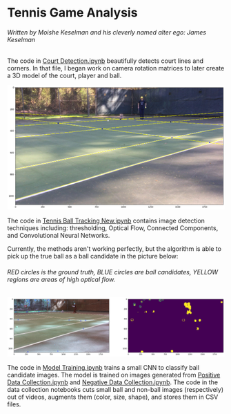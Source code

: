 # Tennis Game Analysis

###### Written by Moishe Keselman and his cleverly named alter ego: James Keselman

The code in [Court Detection.ipynb](./pictures/Court%20Detection.ipynb) beautifully detects court lines and corners. 
In that file, I began work on camera rotation matrices to later create a 3D model of the court, player and ball.

![detected lines](./pictures/picture_SBCC_detected.png)

The code in [Tennis Ball Tracking New.ipynb](./Tennis%20Ball%20Tracking%20New.ipynb) contains image detection techniques including: 
thresholding, Optical Flow, Connected Components, and Convolutional Neural Networks.

Currently, the methods aren't working perfectly, but the algorithm is able to pick up the true ball as a ball candidate in the picture below:

###### RED circles is the ground truth, BLUE circles are ball candidates, YELLOW regions are areas of high optical flow. 

![ball candidates](./pictures/ball_detections.png)

The code in [Model Training.ipynb](./Model%20Training.ipynb) trains a small CNN to classify ball candidate images. 
The model is trained on images generated from [Positive Data Collection.ipynb](Positive%20Data%20Collection.ipynb) and [Negative Data Collection.ipynb](Negative%20Data%20Collection.ipynb). 
The code in the data collection notebooks cuts small ball and non-ball images (respectively) out of videos, augments them (color, size, shape), and stores them in CSV files. 
